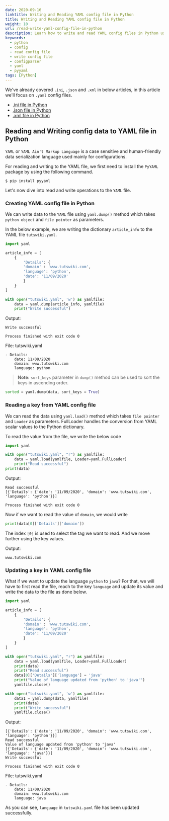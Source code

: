 ```yaml
---
date: 2020-09-16
linktitle: Writing and Reading YAML config file in Python
title: Writing and Reading YAML config file in Python
weight: 10
url: /read-write-yaml-config-file-in-python
description: Learn how to write and read YAML config files in Python using pyyaml module.
keywords:
  - python
  - config
  - read config file
  - write config file
  - configparser
  - yaml
  - pyyaml
tags: [Python]
---
```

We've already covered `.ini`, `.json` and `.xml` in below articles, in this article we'll focus on `.yaml` config files.

- [.ini file in Python](/read-write-config-files-in-python/)
- [.json file in Python](/read-write-json-config-file-in-python/)
- [.xml file in Python](/read-write-xml-config-file-in-python/)

## Reading and Writing config data to YAML file in Python
`YAML` or `YAML Ain't Markup Language` is a case sensitive and human-friendly data serialization language used mainly for configurations.

For reading and writing to the YAML file, we first need to install the `PyYAML` package  by using the following command.

```console
$ pip install pyyaml
```
Let's now dive into read and write operations to the `YAML` file.

### Creating YAML config file in Python
We can write data to the `YAML` file using `yaml.dump()` method which takes `python object` and `file pointer` as parameters.

In the below example, we are writing the dictionary `article_info` to the YAML file `tutswiki.yaml`.
```python
import yaml

article_info = [
    {
        'Details': {
        'domain' : 'www.tutswiki.com',
        'language': 'python',
        'date': '11/09/2020'
        }
    }
]

with open("tutswiki.yaml", 'w') as yamlfile:
    data = yaml.dump(article_info, yamlfile)
    print("Write successful")
```

Output:
```console
Write successful

Process finished with exit code 0
```

File: tutswiki.yaml
```
- Details:
    date: 11/09/2020
    domain: www.tutswiki.com
    language: python
```

> **Note:** `sort_keys` parameter in `dump()` method can be used to sort the keys in ascending order.

```python
sorted = yaml.dump(data, sort_keys = True)
```

### Reading a key from YAML config file

We can read the data using `yaml.load()` method which takes `file pointer` and `Loader` as parameters. 
FullLoader handles the conversion from YAML scalar values to the Python dictionary.

To read the value from the file, we write the below code
```python
import yaml

with open("tutswiki.yaml", "r") as yamlfile:
    data = yaml.load(yamlfile, Loader=yaml.FullLoader)
    print("Read successful")
print(data)
```

Output:
```console
Read successful
[{'Details': {'date': '11/09/2020', 'domain': 'www.tutswiki.com', 'language': 'python'}}]

Process finished with exit code 0
```

Now if we want to read the value of `domain`, we would write

```python
print(data[0]['Details']['domain'])
```
The index `[0]` is used to select the tag we want to read. And we move further using the key values.

Output:
```console
www.tutswiki.com
```

### Updating a key in YAML config file
 What if we want to update the language `python` to `java`? For that, we will have to first read the file, reach to the key `language` and update its value and write the data to the file as done below.
```python
import yaml

article_info = [
    {
        'Details': {
        'domain' : 'www.tutswiki.com',
        'language': 'python',
        'date': '11/09/2020'
        }
    }
]

with open("tutswiki.yaml", "r") as yamlfile:
    data = yaml.load(yamlfile, Loader=yaml.FullLoader)
    print(data)
    print("Read successful")
    data[0]['Details']['language'] = 'java'
    print("Value of language updated from 'python' to 'java'")
    yamlfile.close()

with open("tutswiki.yaml", 'w') as yamlfile:
    data1 = yaml.dump(data, yamlfile)
    print(data)
    print("Write successful")
    yamlfile.close()
```

Output:
```console
[{'Details': {'date': '11/09/2020', 'domain': 'www.tutswiki.com', 'language': 'python'}}]
Read successful
Value of language updated from 'python' to 'java'
[{'Details': {'date': '11/09/2020', 'domain': 'www.tutswiki.com', 'language': 'java'}}]
Write successful

Process finished with exit code 0
```
File: tutswiki.yaml
```console
- Details:
    date: 11/09/2020
    domain: www.tutswiki.com
    language: java
```
As you can see, `language` in `tutswiki.yaml` file has been updated successfully.

